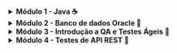 <details>
  <summary><strong>Módulo 1 - Java ☕</strong></summary>

  - Aula 1 - Fundamentos da linguagem
  - Aula 2 - Laços, matrizes e arrays
  - Aula 3 - Programação Orientada a Objetos
  - Aula 4 - Construtores, Modificadores, Static, Herança e Interfaces
  - Aula 5 - OO e Collections
  - Aula 6 - Programação funcional
  - Aula 7 - ENUM e Exceptions
  - Aula 8 - String e Datas
</details>

<details>
  <summary><strong>Módulo 2 - Banco de dados Oracle 📑</strong></summary>

  - Aula 1 - Fundamentos
    - Conceitos básicos
    - SGBD
    - BD Relacional
    - Tabelas
    - Tipos de Dados
    - SQL DDL
    - SQL DML

  - Aula 2 - Relacionamentos
    - Modelagem de Dados
    - Ferramentas de Modelagem
    - Foreign Keys
    - Alter Table
    - Select

  - Aula 3 - Junções
    - UPDATE
    - DELETE
    - JOIN
    - UNION
    - EXISTS

  - Aula 4 - JDBC
    - Java Database Connectivity
    - Model View Controller (MVC)
</details>

<details>
  <summary><strong>Módulo 3 - Introdução a QA e Testes Ágeis 🚀</strong></summary>

  - Aula 1 - Teoria de QA
    - Conceitos básicos QA
    - vV&T
    - Soft/Hard Skills
    - Conceitos básicos de testes
    - Tipos de testes

  - Aula 2 - Teoria de QA
    - Técnica de testes
    - Testes baseado em XP
    - Casos de testes tradicional
    - Estratégias de testes e abordagem de testes

  - Aula 3 - Teoria de QA
    - Planejamento e Cenários de testes
    - Plano de teste
    - Casos de Teste

  - Aula 4 - Teoria QA
    - Estratégia de testes e abordagem de testes
    - QA Ágil
      - BDD
      - Escrita de cenários BDD
      - Gherkin
      - Cenários
      - Reports e Evidências
</details>

<details>
  <summary><strong>Módulo 4 - Testes de API REST 🤖</strong></summary>

  - Aula 1 - Introdução ao Teste de API REST
    - Conceitos básicos
    - Contratos e Documentação
    - Estratégias de testes

  - Aula 2 - Postman
    - Requisições
    - Ambientes e variáveis
    - Scripts

  - Aula 3 - Postman
    - Testes automatizados
    - Geração de relatórios com Newman

  - Aula 4 - REST Assured
    - Requisições
    - JUnit
    - Hamcrest
    - Contratos

  - Aula 5 - REST Assured
    - Serialização
    - Deserialização
    - Assertions

  - Aula 6 - REST Assured
    - Data Factory
      - Lombok e Faker
    - Client-test Model
    - Spec Builder
</details>
